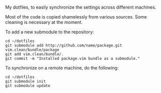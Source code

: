 My dotfiles, to easily synchronize the settings across different machines.

Most of the code is copied shamelessly from various sources. Some cleaning is
necessary at the moment.

To add a new submodule to the repository:
```
cd ~/dotfiles
git submodule add http://github.com/name/package.git vim.clean/bundle/package
git add vim.clean/bundle/.
git commit -m "Installed package.vim bundle as a submodule."
```

To synchronize on a remote machine, do the following:
```
cd ~/dotfiles
git submodule init
git submodule update
```

